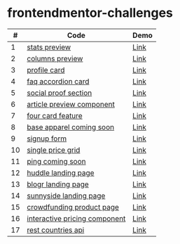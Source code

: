 # frontendmentor-challenges
| # | Code  | Demo |
| --- |---|---|
| 1 | [stats preview](https://github.com/GiorgiPasieshvili/frontendmentor-challenges/tree/main/stats-preview)  | [Link](https://giorgipasieshvili.github.io/frontendmentor-challenges/stats-preview/) |
| 2 | [columns preview](https://github.com/GiorgiPasieshvili/frontendmentor-challenges/tree/main/columns-preview) | [Link](https://giorgipasieshvili.github.io/frontendmentor-challenges/columns-preview/)  |
| 3 |  [profile card](https://github.com/GiorgiPasieshvili/frontendmentor-challenges/tree/main/profile-card) |  [Link](https://giorgipasieshvili.github.io/frontendmentor-challenges/profile-card/) |
| 4 | [faq accordion card](https://github.com/GiorgiPasieshvili/frontendmentor-challenges/tree/main/faq-accordion-card) | [Link](https://giorgipasieshvili.github.io/frontendmentor-challenges/faq-accordion-card/)  |
| 5 |  [social proof section](https://github.com/GiorgiPasieshvili/frontendmentor-challenges/tree/main/social-proof-section) |  [Link](https://giorgipasieshvili.github.io/frontendmentor-challenges/social-proof-section/) |
| 6 | [article preview component](https://github.com/GiorgiPasieshvili/frontendmentor-challenges/tree/main/article-preview-component) | [Link](https://giorgipasieshvili.github.io/frontendmentor-challenges/article-preview-component/)  |
| 7 | [four card feature](https://github.com/GiorgiPasieshvili/frontendmentor-challenges/tree/main/four-card-feature) | [Link](https://giorgipasieshvili.github.io/frontendmentor-challenges/four-card-feature/)  |
| 8 | [base apparel coming soon](https://github.com/GiorgiPasieshvili/frontendmentor-challenges/tree/main/base-apparel-coming-soon) | [Link](https://giorgipasieshvili.github.io/frontendmentor-challenges/base-apparel-coming-soon/)  |
| 9 | [signup form](https://github.com/GiorgiPasieshvili/frontendmentor-challenges/tree/main/signup-form) | [Link](https://giorgipasieshvili.github.io/frontendmentor-challenges/signup-form/)  |
| 10 | [single price grid](https://github.com/GiorgiPasieshvili/frontendmentor-challenges/tree/main/single-price-grid) | [Link](https://giorgipasieshvili.github.io/frontendmentor-challenges/single-price-grid/)  |
| 11 | [ping coming soon](https://github.com/GiorgiPasieshvili/frontendmentor-challenges/tree/main/ping-coming-soon) | [Link](https://giorgipasieshvili.github.io/frontendmentor-challenges/ping-coming-soon/)  |
| 12 | [huddle landing page](https://github.com/GiorgiPasieshvili/frontendmentor-challenges/tree/main/huddle-landing-page) | [Link](https://giorgipasieshvili.github.io/frontendmentor-challenges/huddle-landing-page/)  |
| 13 | [blogr landing page](https://github.com/GiorgiPasieshvili/frontendmentor-challenges/tree/main/blogr-landing-page) | [Link](https://giorgipasieshvili.github.io/frontendmentor-challenges/blogr-landing-page/)  |
| 14 | [sunnyside landing page](https://github.com/GiorgiPasieshvili/frontendmentor-challenges/tree/main/sunnyside-landing-page) | [Link](https://giorgipasieshvili.github.io/frontendmentor-challenges/sunnyside-landing-page/)  |
| 15 | [crowdfunding product page](https://github.com/GiorgiPasieshvili/frontendmentor-challenges/tree/main/crowdfunding-product-page) | [Link](https://giorgipasieshvili.github.io/frontendmentor-challenges/crowdfunding-product-page/)  |
| 16 | [interactive pricing component](https://github.com/GiorgiPasieshvili/frontendmentor-challenges/tree/main/interactive-pricing-component) | [Link](https://giorgipasieshvili.github.io/frontendmentor-challenges/interactive-pricing-component/)  |
| 17 | [rest countries api](https://github.com/GiorgiPasieshvili/frontendmentor-challenges/tree/main/rest-countries-api) | [Link](https://rest-countries-api-ashy.vercel.app/)  |

